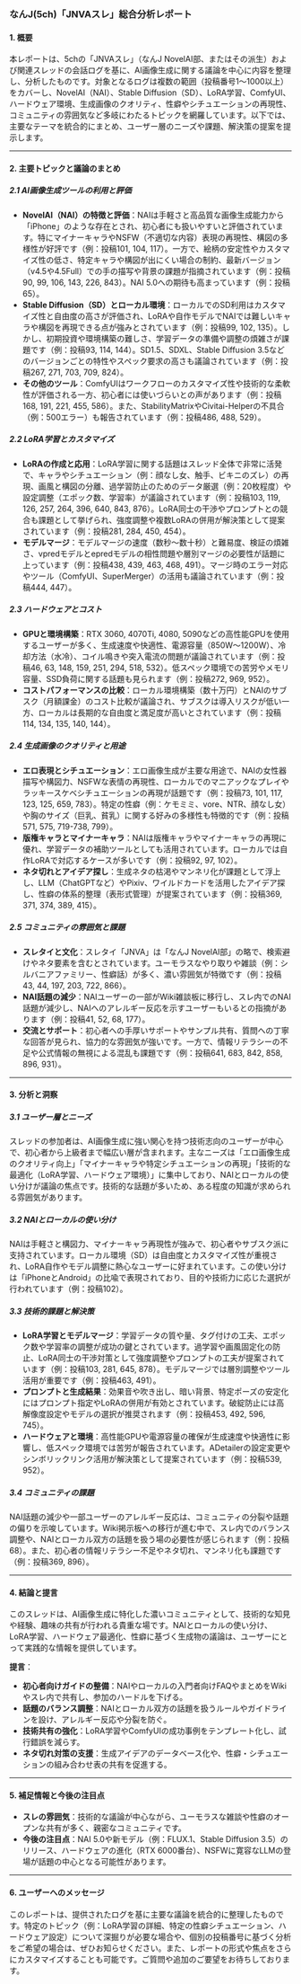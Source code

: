 ### なんJ(5ch)「JNVAスレ」総合分析レポート

#### 1. 概要
本レポートは、5chの「JNVAスレ」（なんJ NovelAI部、またはその派生）および関連スレッドの会話ログを基に、AI画像生成に関する議論を中心に内容を整理し、分析したものです。対象となるログは複数の範囲（投稿番号1～1000以上）をカバーし、NovelAI（NAI）、Stable Diffusion（SD）、LoRA学習、ComfyUI、ハードウェア環境、生成画像のクオリティ、性癖やシチュエーションの再現性、コミュニティの雰囲気など多岐にわたるトピックを網羅しています。以下では、主要なテーマを統合的にまとめ、ユーザー層のニーズや課題、解決策の提案を提示します。

---

#### 2. 主要トピックと議論のまとめ
##### 2.1 AI画像生成ツールの利用と評価
- **NovelAI（NAI）の特徴と評価**：NAIは手軽さと高品質な画像生成能力から「iPhone」のような存在とされ、初心者にも扱いやすいと評価されています。特にマイナーキャラやNSFW（不適切な内容）表現の再現性、構図の多様性が好評です（例：投稿101, 104, 117）。一方で、絵柄の安定性やカスタマイズ性の低さ、特定キャラや構図が出にくい場合の制約、最新バージョン（v4.5や4.5Full）での手の描写や背景の課題が指摘されています（例：投稿90, 99, 106, 143, 226, 843）。NAI 5.0への期待も高まっています（例：投稿65）。
- **Stable Diffusion（SD）とローカル環境**：ローカルでのSD利用はカスタマイズ性と自由度の高さが評価され、LoRAや自作モデルでNAIでは難しいキャラや構図を再現できる点が強みとされています（例：投稿99, 102, 135）。しかし、初期投資や環境構築の難しさ、学習データの準備や調整の煩雑さが課題です（例：投稿93, 114, 144）。SD1.5、SDXL、Stable Diffusion 3.5などのバージョンごとの特性やスペック要求の高さも議論されています（例：投稿267, 271, 703, 709, 824）。
- **その他のツール**：ComfyUIはワークフローのカスタマイズ性や技術的な柔軟性が評価される一方、初心者には使いづらいとの声があります（例：投稿168, 191, 221, 455, 586）。また、StabilityMatrixやCivitai-Helperの不具合（例：500エラー）も報告されています（例：投稿486, 488, 529）。

##### 2.2 LoRA学習とカスタマイズ
- **LoRAの作成と応用**：LoRA学習に関する話題はスレッド全体で非常に活発で、キャラやシチュエーション（例：顔なし女、触手、ビキニのズレ）の再現、画風と構図の分離、過学習防止のためのデータ厳選（例：20枚程度）や設定調整（エポック数、学習率）が議論されています（例：投稿103, 119, 126, 257, 264, 396, 640, 843, 876）。LoRA同士の干渉やプロンプトとの競合も課題として挙げられ、強度調整や複数LoRAの併用が解決策として提案されています（例：投稿281, 284, 450, 454）。
- **モデルマージ**：モデルマージの速度（数秒～数十秒）と難易度、検証の煩雑さ、vpredモデルとepredモデルの相性問題や層別マージの必要性が話題に上っています（例：投稿438, 439, 463, 468, 491）。マージ時のエラー対応やツール（ComfyUI、SuperMerger）の活用も議論されています（例：投稿444, 447）。

##### 2.3 ハードウェアとコスト
- **GPUと環境構築**：RTX 3060, 4070Ti, 4080, 5090などの高性能GPUを使用するユーザーが多く、生成速度や快適性、電源容量（850W～1200W）、冷却方法（水冷）、コイル鳴きや突入電流の問題が議論されています（例：投稿46, 63, 148, 159, 251, 294, 518, 532）。低スペック環境での苦労やメモリ容量、SSD負荷に関する話題も見られます（例：投稿272, 969, 952）。
- **コストパフォーマンスの比較**：ローカル環境構築（数十万円）とNAIのサブスク（月額課金）のコスト比較が議論され、サブスクは導入リスクが低い一方、ローカルは長期的な自由度と満足度が高いとされています（例：投稿114, 134, 135, 140, 144）。

##### 2.4 生成画像のクオリティと用途
- **エロ表現とシチュエーション**：エロ画像生成が主要な用途で、NAIの女性器描写や構図力、NSFWな表情の再現性、ローカルでのマニアックなプレイやラッキースケベシチュエーションの再現が話題です（例：投稿73, 101, 117, 123, 125, 659, 783）。特定の性癖（例：ケモミミ、vore、NTR、顔なし女）や胸のサイズ（巨乳、貧乳）に関する好みの多様性も特徴的です（例：投稿571, 575, 719-738, 799）。
- **版権キャラとマイナーキャラ**：NAIは版権キャラやマイナーキャラの再現に優れ、学習データの補助ツールとしても活用されています。ローカルでは自作LoRAで対応するケースが多いです（例：投稿92, 97, 102）。
- **ネタ切れとアイデア探し**：生成ネタの枯渇やマンネリ化が課題として浮上し、LLM（ChatGPTなど）やPixiv、ワイルドカードを活用したアイデア探し、性癖の体系的整理（表形式管理）が提案されています（例：投稿369, 371, 374, 389, 415）。

##### 2.5 コミュニティの雰囲気と課題
- **スレタイと文化**：スレタイ「JNVA」は「なんJ NovelAI部」の略で、検索避けやネタ要素を含むとされています。ユーモラスなやり取りや雑談（例：シルバニアファミリー、性癖話）が多く、濃い雰囲気が特徴です（例：投稿43, 44, 197, 203, 722, 866）。
- **NAI話題の減少**：NAIユーザーの一部がWiki雑談板に移行し、スレ内でのNAI話題が減少し、NAIへのアレルギー反応を示すユーザーもいるとの指摘があります（例：投稿41, 52, 68, 177）。
- **交流とサポート**：初心者への手厚いサポートやサンプル共有、質問への丁寧な回答が見られ、協力的な雰囲気が強いです。一方で、情報リテラシーの不足や公式情報の無視による混乱も課題です（例：投稿641, 683, 842, 858, 896, 931）。

---

#### 3. 分析と洞察
##### 3.1 ユーザー層とニーズ
スレッドの参加者は、AI画像生成に強い関心を持つ技術志向のユーザーが中心で、初心者から上級者まで幅広い層が含まれます。主なニーズは「エロ画像生成のクオリティ向上」「マイナーキャラや特定シチュエーションの再現」「技術的な最適化（LoRA学習、ハードウェア環境）」に集中しており、NAIとローカルの使い分けが議論の焦点です。技術的な話題が多いため、ある程度の知識が求められる雰囲気があります。

##### 3.2 NAIとローカルの使い分け
NAIは手軽さと構図力、マイナーキャラ再現性が強みで、初心者やサブスク派に支持されています。ローカル環境（SD）は自由度とカスタマイズ性が重視され、LoRA自作やモデル調整に熱心なユーザーに好まれています。この使い分けは「iPhoneとAndroid」の比喩で表現されており、目的や技術力に応じた選択が行われています（例：投稿102）。

##### 3.3 技術的課題と解決策
- **LoRA学習とモデルマージ**：学習データの質や量、タグ付けの工夫、エポック数や学習率の調整が成功の鍵とされています。過学習や画風固定化の防止、LoRA同士の干渉対策として強度調整やプロンプトの工夫が提案されています（例：投稿103, 281, 645, 878）。モデルマージでは層別調整やツール活用が重要です（例：投稿463, 491）。
- **プロンプトと生成結果**：効果音や吹き出し、暗い背景、特定ポーズの安定化にはプロンプト指定やLoRAの併用が有効とされています。破綻防止には高解像度設定やモデルの選択が推奨されます（例：投稿453, 492, 596, 745）。
- **ハードウェアと環境**：高性能GPUや電源容量の確保が生成速度や快適性に影響し、低スペック環境では苦労が報告されています。ADetailerの設定変更やシンボリックリンク活用が解決策として提案されています（例：投稿539, 952）。

##### 3.4 コミュニティの課題
NAI話題の減少や一部ユーザーのアレルギー反応は、コミュニティの分裂や話題の偏りを示唆しています。Wiki掲示板への移行が進む中で、スレ内でのバランス調整や、NAIとローカル双方の話題を扱う場の必要性が感じられます（例：投稿68）。また、初心者の情報リテラシー不足やネタ切れ、マンネリ化も課題です（例：投稿369, 896）。

---

#### 4. 結論と提言
このスレッドは、AI画像生成に特化した濃いコミュニティとして、技術的な知見や経験、趣味の共有が行われる貴重な場です。NAIとローカルの使い分け、LoRA学習、ハードウェア最適化、性癖に基づく生成物の議論は、ユーザーにとって実践的な情報を提供しています。

**提言**：
- **初心者向けガイドの整備**：NAIやローカルの入門者向けFAQやまとめをWikiやスレ内で共有し、参加のハードルを下げる。
- **話題のバランス調整**：NAIとローカル双方の話題を扱うルールやガイドラインを設け、アレルギー反応や分裂を防ぐ。
- **技術共有の強化**：LoRA学習やComfyUIの成功事例をテンプレート化し、試行錯誤を減らす。
- **ネタ切れ対策の支援**：生成アイデアのデータベース化や、性癖・シチュエーションの組み合わせ表の共有を促進する。

---

#### 5. 補足情報と今後の注目点
- **スレの雰囲気**：技術的な議論が中心ながら、ユーモラスな雑談や性癖のオープンな共有が多く、親密なコミュニティです。
- **今後の注目点**：NAI 5.0や新モデル（例：FLUX.1、Stable Diffusion 3.5）のリリース、ハードウェアの進化（RTX 6000番台）、NSFWに寛容なLLMの登場が話題の中心となる可能性があります。

---

#### 6. ユーザーへのメッセージ
このレポートは、提供されたログを基に主要な議論を統合的に整理したものです。特定のトピック（例：LoRA学習の詳細、特定の性癖シチュエーション、ハードウェア設定）について深掘りが必要な場合や、個別の投稿番号に基づく分析をご希望の場合は、ぜひお知らせください。また、レポートの形式や焦点をさらにカスタマイズすることも可能です。ご質問や追加のご要望をお待ちしております。